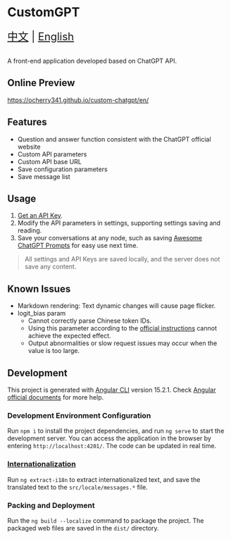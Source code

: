 # CustomGPT

<div style="font-size: 1.5rem;">
  <a href="./README-zh.md">中文</a> |
  <a href="./README.md">English</a>
</div>
</br>

A front-end application developed based on ChatGPT API.

## Online Preview
https://ocherry341.github.io/custom-chatgpt/en/

## Features

- Question and answer function consistent with the ChatGPT official website
- Custom API parameters
- Custom API base URL
- Save configuration parameters
- Save message list

## Usage
1. [Get an API Key](https://platform.openai.com/account/api-keys/).
2. Modify the API parameters in settings, supporting settings saving and reading.
3. Save your conversations at any node, such as saving [Awesome ChatGPT Prompts](https://github.com/f/awesome-chatgpt-prompts) for easy use next time.

> All settings and API Keys are saved locally, and the server does not save any content.

## Known Issues

- Markdown rendering: Text dynamic changes will cause page flicker.
- logit_bias param
  - Cannot correctly parse Chinese token IDs.
  - Using this parameter according to the [official instructions](https://help.openai.com/en/articles/5247780-using-logit-bias-to-define-token-probability) cannot achieve the expected effect.
  - Output abnormalities or slow request issues may occur when the value is too large.

## Development

This project is generated with [Angular CLI](https://github.com/angular/angular-cli) version 15.2.1. Check [Angular official documents](https://angular.io/cli) for more help.

### Development Environment Configuration

Run `npm i` to install the project dependencies, and run `ng serve` to start the development server. You can access the application in the browser by entering `http://localhost:4201/`. The code can be updated in real time.

### [Internationalization](https://angular.io/guide/i18n-overview)
Run `ng extract-i18n` to extract internationalized text, and save the translated text to the `src/locale/messages.*` file.

### Packing and Deployment

Run the `ng build --localize` command to package the project. The packaged web files are saved in the `dist/` directory.
